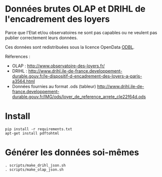 # Données brutes OLAP et DRIHL de l'encadrement des loyers
Parce que l'Etat et/ou observatoires ne sont pas capables ou ne veulent pas publier correctement leurs données.

Ces données sont redistribuées sous la licence OpenData [ODBL](http://www.vvlibri.org/fr/licence/odbl/10/fr/legalcode).

Réferences :
 - OLAP : http://www.observatoire-des-loyers.fr/
 - DRIHL : http://www.drihl.ile-de-france.developpement-durable.gouv.fr/le-dispositif-d-encadrement-des-loyers-a-paris-a3564.html
 - Données fournies au format .ods (tableur) http://www.drihl.ile-de-france.developpement-durable.gouv.fr/IMG/ods/loyer_de_reference_arrete_cle22f64d.ods

# Install
```
pip install -r requirements.txt
apt-get install pdftohtml
```

# Générer les données soi-mêmes
```
. scripts/make_drihl_json.sh
. scripts/make_olap_json.sh
```
